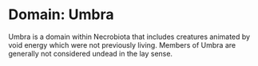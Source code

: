 # Domain: Umbra

<meta property="og:description" content="Umbra is a domain within Necrobiota that includes creatures animated by void energy which were not previously living.">

Umbra is a domain within Necrobiota that includes creatures animated by void energy which were not previously living. Members of Umbra are generally not considered undead in the lay sense.